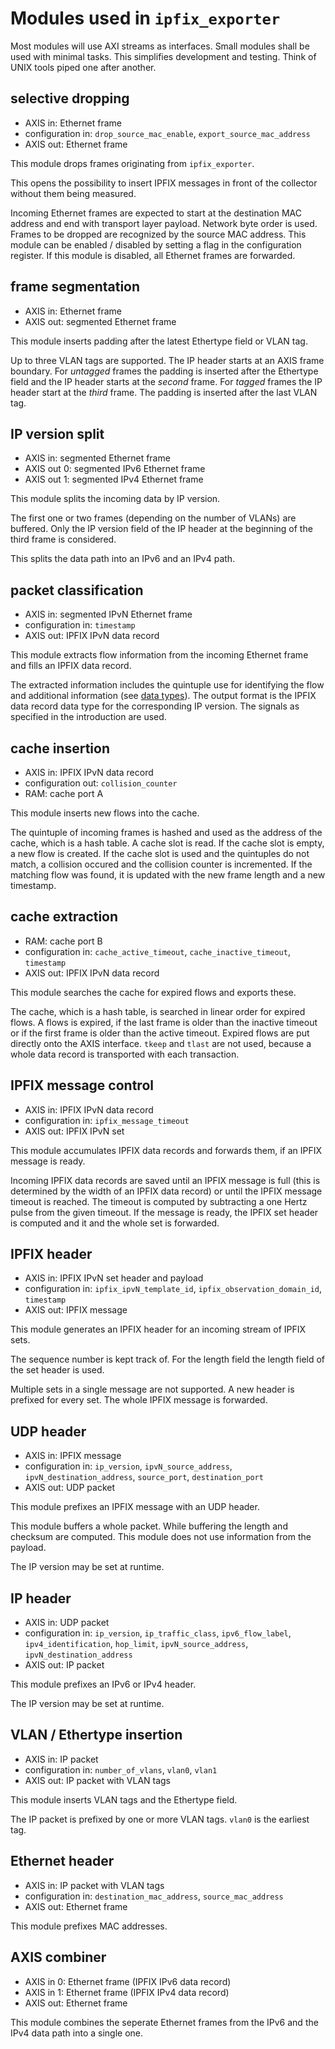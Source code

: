 # Modules used in `ipfix_exporter`
Most modules will use AXI streams as interfaces.
Small modules shall be used with minimal tasks.
This simplifies development and testing.
Think of UNIX tools piped one after another.

## selective dropping
* AXIS in: Ethernet frame
* configuration in: `drop_source_mac_enable`, `export_source_mac_address`
* AXIS out: Ethernet frame

This module drops frames originating from `ipfix_exporter`.

This opens the possibility to insert IPFIX messages in front of the collector without them being measured.

Incoming Ethernet frames are expected to start at the destination MAC address and end with transport layer payload. Network byte order is used.
Frames to be dropped are recognized by the source MAC address.
This module can be enabled / disabled by setting a flag in the configuration register.
If this module is disabled, all Ethernet frames are forwarded.

## frame segmentation
* AXIS in: Ethernet frame
* AXIS out: segmented Ethernet frame

This module inserts padding after the latest Ethertype field or VLAN tag.

Up to three VLAN tags are supported.
The IP header starts at an AXIS frame boundary.
For *untagged* frames the padding is inserted after the Ethertype field and the IP header starts at the *second* frame.
For *tagged* frames the IP header start at the *third* frame.
The padding is inserted after the last VLAN tag.

## IP version split
* AXIS in: segmented Ethernet frame
* AXIS out 0: segmented IPv6 Ethernet frame
* AXIS out 1: segmented IPv4 Ethernet frame

This module splits the incoming data by IP version.

The first one or two frames (depending on the number of VLANs) are buffered.
Only the IP version field of the IP header at the beginning of the third frame is considered.

This splits the data path into an IPv6 and an IPv4 path.

## packet classification
* AXIS in: segmented IPvN Ethernet frame
* configuration in: `timestamp`
* AXIS out: IPFIX IPvN data record

This module extracts flow information from the incoming Ethernet frame and fills an IPFIX data record.

The extracted information includes the quintuple use for identifying the flow and additional information (see [data types](doc/data_types.md)).
The output format is the IPFIX data record data type for the corresponding IP version.
The signals as specified in the introduction are used.

## cache insertion
* AXIS in: IPFIX IPvN data record
* configuration out: `collision_counter`
* RAM: cache port A

This module inserts new flows into the cache.

The quintuple of incoming frames is hashed and used as the address of the cache, which is a hash table.
A cache slot is read.
If the cache slot is empty, a new flow is created.
If the cache slot is used and the quintuples do not match, a collision occured and the collision counter is incremented.
If the matching flow was found, it is updated with the new frame length and a new timestamp.

## cache extraction
* RAM: cache port B
* configuration in: `cache_active_timeout`, `cache_inactive_timeout`, `timestamp`
* AXIS out: IPFIX IPvN data record

This module searches the cache for expired flows and exports these.

The cache, which is a hash table, is searched in linear order for expired flows.
A flows is expired, if the last frame is older than the inactive timeout or if the first frame is older than the active timeout.
Expired flows are put directly onto the AXIS interface.
`tkeep` and `tlast` are not used, because a whole data record is transported with each transaction.

## IPFIX message control
* AXIS in: IPFIX IPvN data record
* configuration in: `ipfix_message_timeout`
* AXIS out: IPFIX IPvN set

This module accumulates IPFIX data records and forwards them, if an IPFIX message is ready.

Incoming IPFIX data records are saved until an IPFIX message is full (this is determined by the width of an IPFIX data record) or until the IPFIX message timeout is reached.
The timeout is computed by subtracting a one Hertz pulse from the given timeout.
If the message is ready, the IPFIX set header is computed and it and the whole set is forwarded.

## IPFIX header
* AXIS in: IPFIX IPvN set header and payload
* configuration in: `ipfix_ipvN_template_id`, `ipfix_observation_domain_id`, `timestamp`
* AXIS out: IPFIX message

This module generates an IPFIX header for an incoming stream of IPFIX sets.

The sequence number is kept track of.
For the length field the length field of the set header is used.

Multiple sets in a single message are not supported.
A new header is prefixed for every set.
The whole IPFIX message is forwarded.

## UDP header
* AXIS in: IPFIX message
* configuration in: `ip_version`, `ipvN_source_address`, `ipvN_destination_address`, `source_port`, `destination_port`
* AXIS out: UDP packet

This module prefixes an IPFIX message with an UDP header.

This module buffers a whole packet.
While buffering the length and checksum are computed.
This module does not use information from the payload.

The IP version may be set at runtime.

## IP header
* AXIS in: UDP packet
* configuration in: `ip_version`, `ip_traffic_class`, `ipv6_flow_label`, `ipv4_identification`, `hop_limit`, `ipvN_source_address`, `ipvN_destination_address`
* AXIS out: IP packet

This module prefixes an IPv6 or IPv4 header.

The IP version may be set at runtime.

## VLAN / Ethertype insertion
* AXIS in: IP packet
* configuration in: `number_of_vlans`, `vlan0`, `vlan1`
* AXIS out: IP packet with VLAN tags

This module inserts VLAN tags and the Ethertype field.

The IP packet is prefixed by one or more VLAN tags.
`vlan0` is the earliest tag.

## Ethernet header
* AXIS in: IP packet with VLAN tags
* configuration in: `destination_mac_address`, `source_mac_address`
* AXIS out: Ethernet frame

This module prefixes MAC addresses.

## AXIS combiner
* AXIS in 0: Ethernet frame (IPFIX IPv6 data record)
* AXIS in 1: Ethernet frame (IPFIX IPv4 data record)
* AXIS out: Ethernet frame

This module combines the seperate Ethernet frames from the IPv6 and the IPv4 data path into a single one.
